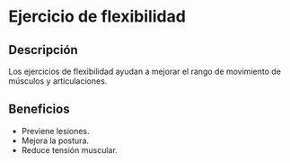 # Ejercicio de flexibilidad 

## Descripción
Los ejercicios de flexibilidad ayudan a mejorar el rango de movimiento de músculos y articulaciones.

## Beneficios
- Previene lesiones.
- Mejora la postura.
- Reduce tensión muscular.